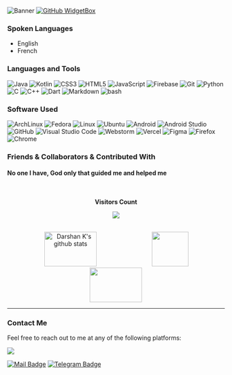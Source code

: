 ![Banner](https://github.com/user-attachments/assets/76bee822-61a5-40f5-b742-9c53f6fca109)
<a href="https://github.com/darshank">
   <img src="https://github-widgetbox.vercel.app/api/profile?username=darshank&data=followers,repositories,stars,commits&theme=dark" alt="GitHub WidgetBox">
</a>

### Spoken Languages 
* English
* French

### Languages and Tools
![Java](https://ziadoua.github.io/m3-Markdown-Badges/badges/Java/java2.svg) ![Kotlin](https://ziadoua.github.io/m3-Markdown-Badges/badges/Kotlin/kotlin2.svg) ![CSS3](https://ziadoua.github.io/m3-Markdown-Badges/badges/CSS/css2.svg) ![HTML5](https://ziadoua.github.io/m3-Markdown-Badges/badges/HTML/html2.svg) ![JavaScript](https://ziadoua.github.io/m3-Markdown-Badges/badges/Javascript/javascript2.svg) ![Firebase](https://ziadoua.github.io/m3-Markdown-Badges/badges/Firebase/firebase2.svg) ![Git](https://ziadoua.github.io/m3-Markdown-Badges/badges/Git/git2.svg)
![Python](https://ziadoua.github.io/m3-Markdown-Badges/badges/Python/python2.svg) ![C](https://ziadoua.github.io/m3-Markdown-Badges/badges/C/c2.svg) ![C++](https://ziadoua.github.io/m3-Markdown-Badges/badges/C++/c++2.svg)
![Dart](https://ziadoua.github.io/m3-Markdown-Badges/badges/Dart/dart2.svg) ![Markdown](https://ziadoua.github.io/m3-Markdown-Badges/badges/Markdown/markdown2.svg) ![bash](https://ziadoua.github.io/m3-Markdown-Badges/badges/Shell/shell2.svg)

### Software Used
![ArchLinux](https://ziadoua.github.io/m3-Markdown-Badges/badges/Arch/arch2.svg) 
![Fedora](https://ziadoua.github.io/m3-Markdown-Badges/badges/Fedora/fedora2.svg)
![Linux](https://ziadoua.github.io/m3-Markdown-Badges/badges/Linux/linux2.svg)
![Ubuntu](https://ziadoua.github.io/m3-Markdown-Badges/badges/Ubuntu/ubuntu2.svg)
![Android](https://ziadoua.github.io/m3-Markdown-Badges/badges/Android/android2.svg)
![Android Studio](https://ziadoua.github.io/m3-Markdown-Badges/badges/AndroidStudio/androidstudio2.svg)
![GitHub](https://ziadoua.github.io/m3-Markdown-Badges/badges/Github/github2.svg)
![Visual Studio Code](https://ziadoua.github.io/m3-Markdown-Badges/badges/VisualStudioCode/visualstudiocode2.svg)
![Webstorm](https://ziadoua.github.io/m3-Markdown-Badges/badges/Webstorm/webstorm2.svg)
![Vercel](https://ziadoua.github.io/m3-Markdown-Badges/badges/Vercel/vercel1.svg)
![Figma](https://ziadoua.github.io/m3-Markdown-Badges/badges/Figma/figma2.svg) ![Firefox](https://ziadoua.github.io/m3-Markdown-Badges/badges/Firefox/firefox2.svg) ![Chrome](https://ziadoua.github.io/m3-Markdown-Badges/badges/Chrome/chrome2.svg)

### Friends & Collaborators & Contributed With
#### No one I have, God only that guided me and helped me

<div align="center">
<br><p align="centre"><b>Visitors Count</b></p>  
<p align="center"><img align="center" src="https://profile-counter.glitch.me/{darshank}/count.svg" /></p> 
<br></div>

<div align="center">  
  <img width="49%" height="80px" src="https://github-readme-stats.vercel.app/api?username=darshank&show_icons=true&count_private=true&hide_border=true&title_color=8A0FE8&icon_color=8A0FE8&text_color=8A0FE8&bg_color=0d1117" alt="Darshan K's github stats" /> 
  <img width="41%" height="80px" src="https://github-readme-stats.vercel.app/api/top-langs/?username=darshank&layout=compact&hide_border=true&title_color=8A0FE8&text_color=8A0FE8&bg_color=0d1117" />
  <img width="49%" height="80px" src="https://github-contributor-stats.vercel.app/api?username=darshank&limit=5&theme=dark&combine_all_yearly_contributions=true&title_color=8A0FE8&text_color=8A0FE8&bg_color=0d1117&hide_border=true">
</div>

---

### Contact Me

Feel free to reach out to me at any of the following platforms:

<img src="https://visitcount.itsvg.in/api?id=darshank&label=Profile%20Views&icon=6&color=0&pretty=true">

<a href="mailto:darshank@example.com"><img src="https://ziadoua.github.io/m3-Markdown-Badges/badges/Mail/mail3.svg" alt="Mail Badge"></a>  <a href="https://t.me/DarshanK"><img src="https://ziadoua.github.io/m3-Markdown-Badges/badges/Telegram/telegram2.svg" alt="Telegram Badge"></a>
